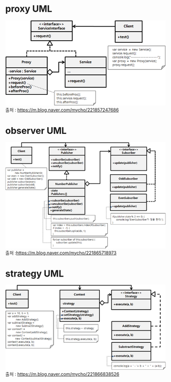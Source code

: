 # proxy UML
![img.png](img/img.png)
출처 : https://m.blog.naver.com/mycho/221857247686

# observer UML
![img_2.png](img/img_2.png)
출처 :https://m.blog.naver.com/mycho/221865718973

# strategy UML
![img_1.png](img/img_1.png)
출처 : https://m.blog.naver.com/mycho/221866838526
